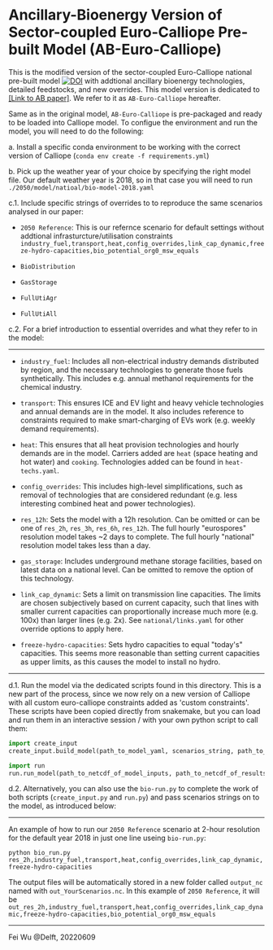 # Ancillary-Bioenergy Version of Sector-coupled Euro-Calliope Pre-built Model (AB-Euro-Calliope)

This is the modified version of the sector-coupled Euro-Calliope national pre-built model [![DOI](https://zenodo.org/badge/DOI/10.5281/zenodo.5774988.svg)](https://doi.org/10.5281/zenodo.5774988) with addtional ancillary bioenergy technologies, detailed feedstocks, and new overrides. This model version is dedicated to [[Link to AB paper]](https://). We refer to it as `AB-Euro-Calliope` hereafter.

Same as in the original model, `AB-Euro-Calliope` is pre-packaged and ready to be loaded into Calliope model. To configue the environment and run the model, you will need to do the following:

a. Install a specific conda environment to be working with the correct version of Calliope (`conda env create -f requirements.yml`)

b. Pick up the weather year of your choice by specifying the right model file. Our default weather year is 2018, so in that case you will need to run `./2050/model/natioal/bio-model-2018.yaml`

c.1. Include specific strings of overrides to to reproduce the same scenarios analysed in our paper: 

* `2050 Reference`: This is our refernce scenario for default settings without addtional infrasturcture/utilisation constraints `industry_fuel,transport,heat,config_overrides,link_cap_dynamic,freeze-hydro-capacities,bio_potential_org0_msw_equals`

* `BioDistribution`

* `GasStorage`

* `FullUtiAgr`

* `FullUtiAll`

c.2. For a brief introduction to essential overrides and what they refer to in the model:

----------------------------------------------------------------------------------

* `industry_fuel`: Includes all non-electrical industry demands distributed by region, and the necessary technologies to generate those fuels synthetically. This includes e.g. annual methanol requirements for the chemical industry.

* `transport`: This ensures ICE and EV light and heavy vehicle technologies and annual demands are in the model. It also includes reference to constraints required to make smart-charging of EVs work (e.g. weekly demand requirements).

* `heat`: This ensures that all heat provision technologies and hourly demands are in the model. Carriers added are `heat` (space heating and hot water) and `cooking`. Technologies added can be found in `heat-techs.yaml`.

* `config_overrides`: This includes high-level simplifications, such as removal of technologies that are considered redundant (e.g. less interesting combined heat and power technologies).

* `res_12h`: Sets the model with a 12h resolution. Can be omitted or can be one of `res_2h`, `res_3h`, `res_6h`, `res_12h`. The full hourly "eurospores" resolution model takes ~2 days to complete. The full hourly "national" resolution model takes less than a day.

* `gas_storage`: Includes underground methane storage facilities, based on latest data on a national level. Can be omitted to remove the option of this technology.

* `link_cap_dynamic`: Sets a limit on transmission line capacities. The limits are chosen subjectively based on current capacity, such that lines with smaller current capacities can proportionally increase much more (e.g. 100x) than larger lines (e.g. 2x). See `national/links.yaml` for other override options to apply here.

* `freeze-hydro-capacities`: Sets hydro capacities to equal "today's" capacities. This seems more reasonable than setting current capacities as upper limits, as this causes the model to install no hydro.

----------------------------------------------------------------------------------

d.1. Run the model via the dedicated scripts found in this directory. This is a new part of the process, since we now rely on a new version of Calliope with all custom euro-calliope constraints added as 'custom constraints'. These scripts have been copied directly from snakemake, but you can load and run them in an interactive session / with your own python script to call them:

```python
import create_input
create_input.build_model(path_to_model_yaml, scenarios_string, path_to_netcdf_of_model_inputs)
```

```python
import run
run.run_model(path_to_netcdf_of_model_inputs, path_to_netcdf_of_results)

```

d.2. Alternatively, you can also use the `bio-run.py` to complete the work of both scripts (`create_input.py` and `run.py`) and pass scenarios strings on to the model, as introduced below:

----------------------------------------------------------------------------------

An example of how to run our `2050 Reference` scenario at 2-hour resolution for the default year 2018 in just one line useing `bio-run.py`: 

`python bio_run.py res_2h,industry_fuel,transport,heat,config_overrides,link_cap_dynamic,freeze-hydro-capacities`

The output files will be automatically stored in a new folder called `output_nc` named with `out_YourScenarios.nc`. In this example of `2050 Reference`, it will be `out_res_2h,industry_fuel,transport,heat,config_overrides,link_cap_dynamic,freeze-hydro-capacities,bio_potential_org0_msw_equals`

----------------------------------------------------------------------------------

Fei Wu @Delft, 20220609

